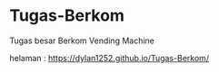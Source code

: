 # Tugas-Berkom
Tugas besar Berkom Vending Machine

helaman : https://dylan1252.github.io/Tugas-Berkom/
